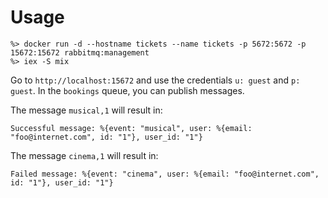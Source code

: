 # Usage

```
%> docker run -d --hostname tickets --name tickets -p 5672:5672 -p 15672:15672 rabbitmq:management
%> iex -S mix
```

Go to `http://localhost:15672` and use the credentials `u: guest` and `p: guest`. In the `bookings` queue, you can publish messages.

The message `musical,1` will result in:
```
Successful message: %{event: "musical", user: %{email: "foo@internet.com", id: "1"}, user_id: "1"}
```

The message `cinema,1` will result in:
```
Failed message: %{event: "cinema", user: %{email: "foo@internet.com", id: "1"}, user_id: "1"}
```
